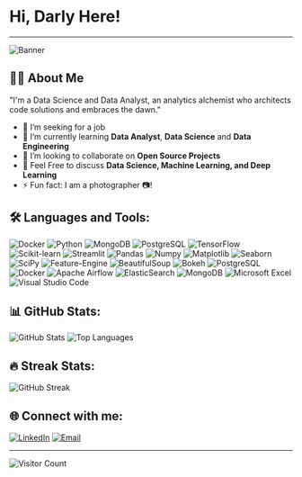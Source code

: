 # Hi, Darly Here!

---

![Banner]()

## 👨‍💻 About Me

"I'm a Data Science and Data Analyst, an analytics alchemist who architects code solutions and embraces the dawn."

- 🔭 I’m seeking for a job
- 🌱 I’m currently learning **Data Analyst**, **Data Science** and **Data Engineering** 
- 👯 I’m looking to collaborate on **Open Source Projects**
- 💬 Feel Free to discuss **Data Science, Machine Learning, and Deep Learning**
- ⚡ Fun fact: I am a photographer 📷!

## 🛠 Languages and Tools:

<p align="left">
    <img src="https://img.shields.io/badge/Docker-2496ED?style=for-the-badge&logo=docker&logoColor=white" alt="Docker" />
    <img src="https://img.shields.io/badge/Python-3776AB?style=for-the-badge&logo=python&logoColor=white" alt="Python" />
    <img src="https://img.shields.io/badge/MongoDB-4EA94B?style=for-the-badge&logo=mongodb&logoColor=white" alt="MongoDB" />
    <img src="https://img.shields.io/badge/PostgreSQL-336791?style=for-the-badge&logo=postgresql&logoColor=white" alt="PostgreSQL" />
    <img src="https://img.shields.io/badge/TensorFlow-FF6F00?style=for-the-badge&logo=tensorflow&logoColor=white" alt="TensorFlow" />
    <img src="https://img.shields.io/badge/Scikit%20learn-F7931E?style=for-the-badge&logo=scikit-learn&logoColor=white" alt="Scikit-learn" />
    <img src="https://img.shields.io/badge/Streamlit-FF4B4B?style=for-the-badge&logo=streamlit&logoColor=white" alt="Streamlit" />
    <img src="https://img.shields.io/badge/Pandas-150458?style=for-the-badge&logo=pandas&logoColor=white" alt="Pandas" />
    <img src="https://img.shields.io/badge/Numpy-013243?style=for-the-badge&logo=numpy&logoColor=white" alt="Numpy" />
    <img src="https://img.shields.io/badge/Matplotlib-3776AB?style=for-the-badge&logo=matplotlib&logoColor=white" alt="Matplotlib" />
    <img src="https://img.shields.io/badge/Seaborn-388E3C?style=for-the-badge&logo=seaborn&logoColor=white" alt="Seaborn" />
    <img src="https://img.shields.io/badge/SciPy-8CAAE6?style=for-the-badge&logo=scipy&logoColor=white" alt="SciPy" />
    <img src="https://img.shields.io/badge/Feature%20Engine-8303FF?style=for-the-badge&logo=feature-engine&logoColor=white" alt="Feature-Engine" />
    <img src="https://img.shields.io/badge/BeautifulSoup-430098?style=for-the-badge&logo=beautifulsoup&logoColor=white" alt="BeautifulSoup" />
    <img src="https://img.shields.io/badge/Bokeh-E1477E?style=for-the-badge&logo=bokeh&logoColor=white" alt="Bokeh" />
    <img src="https://img.shields.io/badge/PostgreSQL-336791?style=for-the-badge&logo=postgresql&logoColor=white" alt="PostgreSQL" />
    <img src="https://img.shields.io/badge/Docker-2496ED?style=for-the-badge&logo=docker&logoColor=white" alt="Docker" />
    <img src="https://img.shields.io/badge/Apache%20Airflow-017CEE?style=for-the-badge&logo=apache-airflow&logoColor=white" alt="Apache Airflow" />
    <img src="https://img.shields.io/badge/ElasticSearch-005571?style=for-the-badge&logo=elasticsearch&logoColor=white" alt="ElasticSearch" />
    <img src="https://img.shields.io/badge/MongoDB-4EA94B?style=for-the-badge&logo=mongodb&logoColor=white" alt="MongoDB" />
    <img src="https://img.shields.io/badge/Microsoft%20Excel-217346?style=for-the-badge&logo=microsoft-excel&logoColor=white" alt="Microsoft Excel" />
    <img src="https://img.shields.io/badge/Visual%20Studio%20Code-007ACC?style=for-the-badge&logo=visual-studio-code&logoColor=white" alt="Visual Studio Code" />
</p>

## 📊 GitHub Stats:

<p align="left">
    <img src="https://github-readme-stats.vercel.app/api?username=DarlyP&show_icons=true&theme=radical&rank_icon=github" alt="GitHub Stats" />
    <img src="https://github-readme-stats.vercel.app/api/top-langs/?username=DarlyP&layout=compact&theme=radical" alt="Top Languages" />
</p>

## 🔥 Streak Stats:

<p align="left">
    <img src="https://github-readme-streak-stats.herokuapp.com/?user=DarlyP&theme=radical" alt="GitHub Streak" />
</p>

## 🌐 Connect with me:

<p align="left">
    <a href="https://linkedin.com/in/darlyp"><img src="https://img.shields.io/badge/LinkedIn-0077B5?style=for-the-badge&logo=linkedin&logoColor=white" alt="LinkedIn" /></a>
    <a href="mailto:darlyp9991@gmail.com"><img src="https://img.shields.io/badge/Email-D14836?style=for-the-badge&logo=gmail&logoColor=white" alt="Email" /></a>
</p>

---

![Visitor Count](https://komarev.com/ghpvc/?username=DarlyP&style=flat-square&color=blue)
